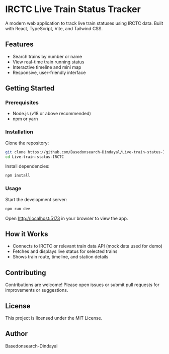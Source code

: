 
# IRCTC Live Train Status Tracker

A modern web application to track live train statuses using IRCTC data. Built with React, TypeScript, Vite, and Tailwind CSS.


## Features

- Search trains by number or name
- View real-time train running status
- Interactive timeline and mini map
- Responsive, user-friendly interface


## Getting Started

### Prerequisites

- Node.js (v18 or above recommended)
- npm or yarn

### Installation

Clone the repository:
```bash
git clone https://github.com/Basedonsearch-Dindayal/Live-train-status-IRCTC.git
cd Live-train-status-IRCTC
```

Install dependencies:
```bash
npm install
```

### Usage

Start the development server:
```bash
npm run dev
```

Open [http://localhost:5173](http://localhost:5173) in your browser to view the app.


## How it Works

- Connects to IRCTC or relevant train data API (mock data used for demo)
- Fetches and displays live status for selected trains
- Shows train route, timeline, and station details


## Contributing

Contributions are welcome! Please open issues or submit pull requests for improvements or suggestions.


## License

This project is licensed under the MIT License.


## Author

Basedonsearch-Dindayal
